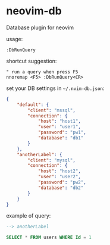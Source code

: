 # neovim-db
Database plugin for neovim

usage:

```vim
:DbRunQuery
```

shortcut suggestion:

```vim
" run a query when press F5
nnoremap <F5> :DbRunQuery<CR>
```


set your DB settings in `~/.nvim-db.json`:

```json
{
    "default": {
        "client": "mssql",
        "connection": {
            "host": "host1",
            "user": "user1",
            "password": "pw1",
            "database": "db1"
        }
    },
    "anotherLabel": {
        "client": "mysql",
        "connection": {
            "host": "host2",
            "user": "user2",
            "password": "pw2",
            "database": "db2"
        }
    }
}
```

example of query:
```sql
--> anotherLabel

SELECT * FROM users WHERE Id = 1
```
